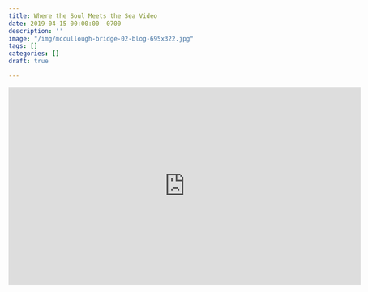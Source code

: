```yaml
---
title: Where the Soul Meets the Sea Video
date: 2019-04-15 00:00:00 -0700
description: ''
image: "/img/mccullough-bridge-02-blog-695x322.jpg"
tags: []
categories: []
draft: true

---
```

<iframe width="695" height="390" src="https://www.youtube.com/embed/aO-75G_qMX0" frameborder="0" allow="accelerometer; autoplay; encrypted-media; gyroscope; picture-in-picture" allowfullscreen></iframe>